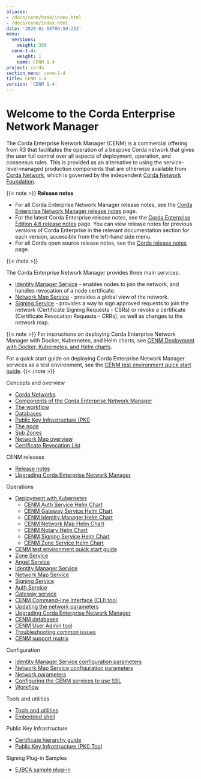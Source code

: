 ```yaml
---
aliases:
- /docs/cenm/head/index.html
- /docs/cenm/index.html
date: '2020-01-08T09:59:25Z'
menu:
  versions:
    weight: 300
  cenm-1-4:
    weight: 1
    name: CENM 1.4
project: corda
section_menu: cenm-1-4
title: CENM 1.4
version: 'CENM 1.4'
---
```



# Welcome to the Corda Enterprise Network Manager

The Corda Enterprise Network Manager (CENM) is a commercial offering from R3 that facilitates the operation of a bespoke
Corda network that gives the user full control over all aspects of deployment, operation, and consensus rules.
This is provided as an alternative to using the service-level-managed production components
that are otherwise available from [Corda Network](https://corda.network), which is governed by the independent
[Corda Network Foundation](https://corda.network/).

{{< note >}}
**Release notes**

* For all Corda Enterprise Network Manager release notes, see the [Corda Enterprise Network Manager release notes](../../../../../en/platform/corda/1.4/cenm/release-notes.md) page.
* For the latest Corda Enterprise release notes, see the [Corda Enterprise Edition 4.6 release notes](https://github.com/corda/corda-docs-portal/blob/main/content/en/archived-docs/corda-enterprise/4.6/enterprise/release-notes-enterprise.md) page. You can view release notes for previous versions of Corda Enterprise in the relevant documentation section for each version, accessible from the left-hand side menu.
* For all Corda open source release notes, see the [Corda release notes](../../../../../en/platform/corda/4.6/open-source/release-notes.md) page.

{{< /note >}}

The Corda Enterprise Network Manager provides three main services:

* [Identity Manager Service](../../../../../en/platform/corda/1.4/cenm/identity-manager.md) - enables nodes to join the network, and handles revocation of a node certificate.
* [Network Map Service](../../../../../en/platform/corda/1.4/cenm/network-map.md) - provides a global view of the network.
* [Signing Service](../../../../../en/platform/corda/1.4/cenm/signing-service.md) - provides a way to sign approved requests to join the network (Certificate Signing Requests - CSRs) or revoke a certificate (Certificate Revocation Requests - CRRs), as well as changes to the network map.

{{< note >}}
For instructions on deploying Corda Enterprise Network Manager with Docker, Kubernetes, and Helm charts, see [CENM Deployment with Docker, Kubernetes, and Helm charts](../../../../../en/platform/corda/1.4/cenm/deployment-kubernetes.md).

For a quick start guide on deploying Corda Enterprise Network Manager services as a test environment, see the [CENM test environment quick start guide](../../../../../en/platform/corda/1.4/cenm/quick-start.md).
{{< /note >}}

Concepts and overview

* [Corda Networks](../../../../../en/platform/corda/1.4/cenm/corda-networks.md)
* [Components of the Corda Enterprise Network Manager](../../../../../en/platform/corda/1.4/cenm/enm-components.md)
* [The workflow](../../../../../en/platform/corda/1.4/cenm/workflow.md)
* [Databases](../../../../../en/platform/corda/1.4/cenm/database-set-up.md)
* [Public Key Infrastructure (PKI)](../../../../../en/platform/corda/1.4/cenm/pki-tool.md)
* [The node](../../../../../en/platform/corda/1.4/cenm/network-map.html#node-certificate-revocation-checking)
* [Sub Zones](../../../../../en/platform/corda/1.4/cenm/sub-zones.html)
* [Network Map overview](../../../../../en/platform/corda/1.4/cenm/network-map-overview.md)
* [Certificate Revocation List](../../../../../en/platform/corda/1.4/cenm/certificate-revocation.md)

CENM releases

* [Release notes](../../../../../en/platform/corda/1.4/cenm/release-notes.md)
* [Upgrading Corda Enterprise Network Manager](../../../../../en/platform/corda/1.4/cenm/upgrade-notes.md)

Operations

* [Deployment with Kubernetes](../../../../../en/platform/corda/1.4/cenm/deployment-kubernetes.md)
  * [CENM Auth Service Helm Chart](../../../../../en/platform/corda/1.4/cenm/deployment-kubernetes-auth.md)
  * [CENM Gateway Service Helm Chart](../../../../../en/platform/corda/1.4/cenm/deployment-kubernetes-gateway.md)
  * [CENM Identity Manager Helm Chart](../../../../../en/platform/corda/1.4/cenm/deployment-kubernetes-idman.md)
  * [CENM Network Map Helm Chart](../../../../../en/platform/corda/1.4/cenm/deployment-kubernetes-nmap.md)
  * [CENM Notary Helm Chart](../../../../../en/platform/corda/1.4/cenm/deployment-kubernetes-notary.md)
  * [CENM Signing Service Helm Chart](../../../../../en/platform/corda/1.4/cenm/deployment-kubernetes-signer.md)
  * [CENM Zone Service Helm Chart](../../../../../en/platform/corda/1.4/cenm/deployment-kubernetes-zone.md)
* [CENM test environment quick start guide](../../../../../en/platform/corda/1.4/cenm/quick-start.md)
* [Zone Service](../../../../../en/platform/corda/1.4/cenm/zone-service.md)
* [Angel Service](../../../../../en/platform/corda/1.4/cenm/angel-service.md)
* [Identity Manager Service](../../../../../en/platform/corda/1.4/cenm/identity-manager.md)
* [Network Map Service](../../../../../en/platform/corda/1.4/cenm/network-map.md)
* [Signing Service](../../../../../en/platform/corda/1.4/cenm/signing-service.md)
* [Auth Service](../../../../../en/platform/corda/1.4/cenm/auth-service.md)
* [Gateway service](../../../../../en/platform/corda/1.4/cenm/gateway-service.md)
* [CENM Command-line Interface (CLI) tool](../../../../../en/platform/corda/1.4/cenm/cenm-cli-tool.md)
* [Updating the network parameters](../../../../../en/platform/corda/1.4/cenm/updating-network-parameters.md)
* [Upgrading Corda Enterprise Network Manager](../../../../../en/platform/corda/1.4/cenm/upgrade-notes.md)
* [CENM databases](../../../../../en/platform/corda/1.4/cenm/database-set-up.md)
* [CENM User Admin tool](../../../../../en/platform/corda/1.4/cenm/user-admin.md)
* [Troubleshooting common issues](../../../../../en/platform/corda/1.4/cenm/troubleshooting-common-issues.md)
* [CENM support matrix](../../../../../en/platform/corda/1.4/cenm/cenm-support-matrix.md)

Configuration

* [Identity Manager Service configuration parameters](../../../../../en/platform/corda/1.4/cenm/config-identity-manager-parameters.md)
* [Network Map Service configuration parameters](../../../../../en/platform/corda/1.4/cenm/config-network-map-parameters.md)
* [Network parameters](../../../../../en/platform/corda/1.4/cenm/config-network-parameters.md)
* [Configuring the CENM services to use SSL](../../../../../en/platform/corda/1.4/cenm/enm-with-ssl.md)
* [Workflow](../../../../../en/platform/corda/1.4/cenm/workflow.md)

Tools and utilities

* [Tools and utilities](../../../../../en/platform/corda/1.4/cenm/tools-index.md)
* [Embedded shell](../../../../../en/platform/corda/1.4/cenm/shell.md)

Public Key Infrastructure

* [Certificate hierarchy guide](../../../../../en/platform/corda/1.4/cenm/pki-guide.md)
* [Public Key Infrastructure (PKI) Tool](../../../../../en/platform/corda/1.4/cenm/pki-tool.md)

Signing Plug-in Samples

* [EJBCA sample plug-in](../../../../../en/platform/corda/1.4/cenm/ejbca-plugin.md)
